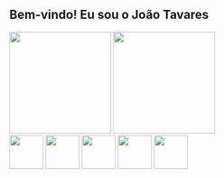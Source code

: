 ## Bem-vindo! Eu sou o João Tavares

<div>
<img height="180em" src="https://github-readme-stats.vercel.app/api?username=Johnw07&theme=algolia&show_icons=true"> 
<img height="180em" src="https://github-readme-stats.vercel.app/api/top-langs/?username=Johnw07&layout=compact&theme=algolia"> 
</div>

<div>
  <img align="center" height="60" width="60" src="https://cdn.jsdelivr.net/gh/devicons/devicon@latest/icons/html5/html5-original.svg" />
  <img align="center" height="60" width="60" src="https://cdn.jsdelivr.net/gh/devicons/devicon@latest/icons/css3/css3-original.svg" />
  <img align="center" height="60" width="60" src="https://cdn.jsdelivr.net/gh/devicons/devicon@latest/icons/javascript/javascript-original.svg" />
  <img align="center" height="60" width="60" src="https://cdn.jsdelivr.net/gh/devicons/devicon@latest/icons/python/python-original.svg" />
  <img align="center" height="60" width="60" src="https://cdn.jsdelivr.net/gh/devicons/devicon@latest/icons/cplusplus/cplusplus-original.svg" />
</div> 

          
